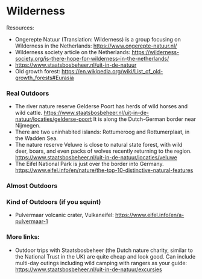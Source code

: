 # Wilderness

Resources:
- Ongerepte Natuur (Translation: Wilderness) is a group focusing on Wilderness in the Netherlands: https://www.ongerepte-natuur.nl/
- Wilderness society article on the Netherlands: https://wilderness-society.org/is-there-hope-for-wilderness-in-the-netherlands/
- https://www.staatsbosbeheer.nl/uit-in-de-natuur
- Old growth forest: https://en.wikipedia.org/wiki/List_of_old-growth_forests#Eurasia


### Real Outdoors
- The river nature reserve Gelderse Poort has herds of wild horses and wild cattle.
https://www.staatsbosbeheer.nl/uit-in-de-natuur/locaties/gelderse-poort
It is along the Dutch-German border near Nijmegen.
- There are two uninhabited islands: Rottumeroog and Rottumerplaat, in the Wadden Sea. 
- The nature reserve Veluwe is close to natural state forest, with wild deer, boars, and even packs of wolves recently returning to the region.
https://www.staatsbosbeheer.nl/uit-in-de-natuur/locaties/veluwe
- The Eifel National Park is just over the border into Germany.
https://www.eifel.info/en/nature/the-top-10-distinctive-natural-features

### Almost Outdoors

### Kind of Outdoors (if you squint)
- Pulvermaar volcanic crater, Vulkaneifel:
https://www.eifel.info/en/a-pulvermaar-1

### More links:
- Outdoor trips with Staatsbosbeheer (the Dutch nature charity, similar to the National Trust in the UK) are quite cheap and look good. Can include multi-day outings including wild camping with rangers as your guide: https://www.staatsbosbeheer.nl/uit-in-de-natuur/excursies
